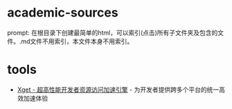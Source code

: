 # academic-sources
prompt: 在根目录下创建最简单的html，可以索引(点击)所有子文件夹及包含的文件。.md文件不用索引，本文件本身不用索引。

# tools
- [Xget - 超高性能开发者资源访问加速引擎](https://github.com/xixu-me/Xget) - 为开发者提供跨多个平台的统一高效加速体验


